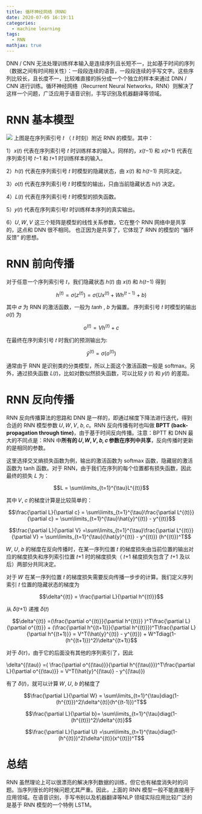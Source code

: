 ```yaml
---
title: 循环神经网络（RNN）
date: 2020-07-05 16:19:11
categories:
  - machine learning
tags:
  - RNN
mathjax: true
---
```


DNN / CNN 无法处理训练样本输入是连续序列且长短不一，比如基于时间的序列（数据之间有时间相关性）：一段段连续的语音，一段段连续的手写文字。这些序列比较长，且长度不一，比较难直接的拆分成一个个独立的样本来通过 DNN / CNN 进行训练。循环神经网络（Recurrent Neural Networks，RNN）则解决了这样一个问题，广泛应用于语音识别，手写识别及机器翻译等领域。
<!--more-->

# RNN 基本模型

![](assets/markdown-img-paste-20200705162222486.png)
上图是在序列索引号 𝑡 （ 𝑡 时刻）附近 RNN 的模型。其中：

1）𝑥(𝑡) 代表在序列索引号 𝑡 时训练样本的输入。同样的，𝑥(𝑡−1) 和 𝑥(𝑡+1) 代表在序列索引号 𝑡−1 和 𝑡+1 时训练样本的输入。

2）ℎ(𝑡) 代表在序列索引号 𝑡 时模型的隐藏状态，由 𝑥(𝑡) 和 ℎ(𝑡−1) 共同决定。

3）𝑜(𝑡) 代表在序列索引号 𝑡 时模型的输出，只由当前隐藏状态 ℎ(𝑡) 决定。

4）𝐿(𝑡) 代表在序列索引号 𝑡 时模型的损失函数。

5）𝑦(𝑡) 代表在序列索引号𝑡 时训练样本序列的真实输出。

6）𝑈, 𝑊, 𝑉 这三个矩阵是模型的线性关系参数，它在整个 RNN 网络中是共享的，这点和 DNN 很不相同。 也正因为是共享了，它体现了 RNN 的模型的 “循环反馈” 的思想。　　

# RNN 前向传播
对于任意一个序列索引号 𝑡，我们隐藏状态 ℎ(𝑡) 由 𝑥(𝑡) 和 ℎ(𝑡−1) 得到

$$ h^{(t)} = \sigma(z^{(t)}) = \sigma(Ux^{(t)} + Wh^{(t-1)} +b ) $$

其中 𝜎 为 RNN 的激活函数，一般为 𝑡𝑎𝑛ℎ , 𝑏 为偏置。
序列索引号 𝑡 时模型的输出 𝑜(𝑡) 为

$$o^{(t)} = Vh^{(t)} +c$$

在最终在序列索引号 𝑡 时我们的预测输出为:

$$\hat{y}^{(t)} = \sigma(o^{(t)})$$

通常由于 RNN 是识别类的分类模型，所以上面这个激活函数一般是 softmax。另外，通过损失函数 𝐿(𝑡)，比如对数似然损失函数，可以比较 𝑦̂ (𝑡) 和 𝑦(𝑡) 的差距。

# RNN 反向传播
RNN 反向传播算法的思路和 DNN 是一样的，即通过梯度下降法进行迭代，得到合适的 RNN 模型参数 𝑈, 𝑊, 𝑉, 𝑏, 𝑐。RNN 反向传播有时也叫做 **BPTT (back-propagation through time)**，由于基于时间反向传播。注意：BPTT 和 DNN 最大的不同点是：RNN 中**所有的 𝑈, 𝑊, 𝑉, 𝑏, 𝑐 参数在序列中共享**，反向传播时更新的是相同的参数。

这里选择交叉熵损失函数为例，输出的激活函数为 softmax 函数，隐藏层的激活函数为 tanh 函数。对于 RNN，由于我们在序列的每个位置都有损失函数，因此最终的损失 𝐿 为：

$$L = \sum\limits_{t=1}^{\tau}L^{(t)}$$

其中 𝑉, 𝑐 的梯度计算是比较简单的：

$$\frac{\partial L}{\partial c} = \sum\limits_{t=1}^{\tau}\frac{\partial L^{(t)}}{\partial c}  = \sum\limits_{t=1}^{\tau}\hat{y}^{(t)} - y^{(t)}$$

$$\frac{\partial L}{\partial V} =\sum\limits_{t=1}^{\tau}\frac{\partial L^{(t)}}{\partial V}  = \sum\limits_{t=1}^{\tau}(\hat{y}^{(t)} - y^{(t)}) (h^{(t)})^T$$

𝑊, 𝑈, 𝑏 的梯度在反向传播时，在某一序列位置 𝑡 的梯度损失由当前位置的输出对应的梯度损失和序列索引位置 𝑡+1 时的梯度损失（ 𝑡+1 梯度损失包含了 𝑡+1 及以后）两部分共同决定。

对于 𝑊 在某一序列位置 𝑡 的梯度损失需要反向传播一步步的计算。我们定义序列索引 𝑡 位置的隐藏状态的梯度为

$$\delta^{(t)} = \frac{\partial L}{\partial h^{(t)}}$$

从 𝛿(𝑡+1) 递推 𝛿(𝑡)

$$\delta^{(t)} =(\frac{\partial o^{(t)}}{\partial h^{(t)}} )^T\frac{\partial L}{\partial o^{(t)}} + (\frac{\partial h^{(t+1)}}{\partial h^{(t)}})^T\frac{\partial L}{\partial h^{(t+1)}} = V^T(\hat{y}^{(t)} - y^{(t)}) + W^Tdiag(1-(h^{(t+1)})^2)\delta^{(t+1)}$$

对于 𝛿(𝜏)，由于它的后面没有其他的序列索引了，因此

\delta^{(\tau)} =( \frac{\partial o^{(\tau)}}{\partial h^{(\tau)}})^T\frac{\partial L}{\partial o^{(\tau)}} = V^T(\hat{y}^{(\tau)} - y^{(\tau)})

有了 𝛿(𝑡)，就可以计算 𝑊, 𝑈, 𝑏 的梯度了

$$\frac{\partial L}{\partial W} = \sum\limits_{t=1}^{\tau}diag(1-(h^{(t)})^2)\delta^{(t)}(h^{(t-1)})^T$$

$$\frac{\partial L}{\partial b}= \sum\limits_{t=1}^{\tau}diag(1-(h^{(t)})^2)\delta^{(t)}$$

$$\frac{\partial L}{\partial U} =\sum\limits_{t=1}^{\tau}diag(1-(h^{(t)})^2)\delta^{(t)}(x^{(t)})^T$$

# 总结
RNN 虽然理论上可以很漂亮的解决序列数据的训练，但它也有梯度消失时的问题。当序列很长的时候问题尤其严重。因此，上面的 RNN 模型一般不能直接用于应用领域。在语音识别，手写书别以及机器翻译等NLP 领域实际应用比较广泛的是基于 RNN 模型的一个特例 LSTM。
